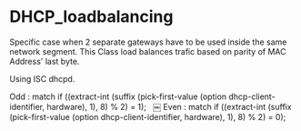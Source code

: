 # DHCP_loadbalancing

Specific case when 2 separate gateways have to be used inside the same network segment.
This Class load balances trafic based on parity of MAC Address' last byte.

Using ISC dhcpd.

Odd : match if ((extract-int (suffix (pick-first-value (option dhcp-client-identifier, hardware), 1), 8) % 2) = 1);	 	￼
Even : match if ((extract-int (suffix (pick-first-value (option dhcp-client-identifier, hardware), 1), 8) % 2) = 0);
